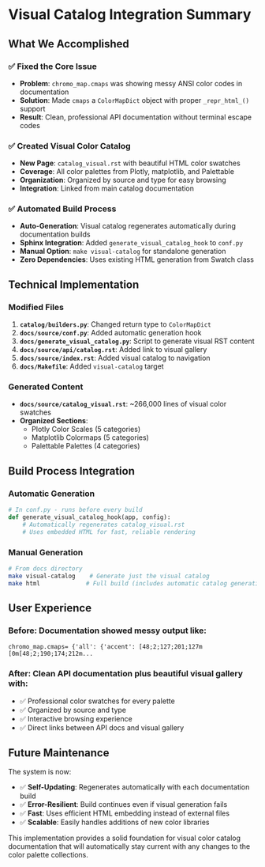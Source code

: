# Visual Catalog Integration Summary

## What We Accomplished

### ✅ **Fixed the Core Issue**
- **Problem**: `chromo_map.cmaps` was showing messy ANSI color codes in documentation
- **Solution**: Made `cmaps` a `ColorMapDict` object with proper `_repr_html_()` support
- **Result**: Clean, professional API documentation without terminal escape codes

### ✅ **Created Visual Color Catalog**
- **New Page**: `catalog_visual.rst` with beautiful HTML color swatches
- **Coverage**: All color palettes from Plotly, matplotlib, and Palettable
- **Organization**: Organized by source and type for easy browsing
- **Integration**: Linked from main catalog documentation

### ✅ **Automated Build Process**
- **Auto-Generation**: Visual catalog regenerates automatically during documentation builds
- **Sphinx Integration**: Added `generate_visual_catalog_hook` to `conf.py`
- **Manual Option**: `make visual-catalog` for standalone generation
- **Zero Dependencies**: Uses existing HTML generation from Swatch class

## Technical Implementation

### **Modified Files**
1. **`catalog/builders.py`**: Changed return type to `ColorMapDict`
2. **`docs/source/conf.py`**: Added automatic generation hook
3. **`docs/generate_visual_catalog.py`**: Script to generate visual RST content
4. **`docs/source/api/catalog.rst`**: Added link to visual gallery
5. **`docs/source/index.rst`**: Added visual catalog to navigation
6. **`docs/Makefile`**: Added `visual-catalog` target

### **Generated Content**
- **`docs/source/catalog_visual.rst`**: ~266,000 lines of visual color swatches
- **Organized Sections**: 
  - Plotly Color Scales (5 categories)
  - Matplotlib Colormaps (5 categories) 
  - Palettable Palettes (4 categories)

## Build Process Integration

### **Automatic Generation**
```python
# In conf.py - runs before every build
def generate_visual_catalog_hook(app, config):
    # Automatically regenerates catalog_visual.rst
    # Uses embedded HTML for fast, reliable rendering
```

### **Manual Generation**
```bash
# From docs directory
make visual-catalog    # Generate just the visual catalog
make html             # Full build (includes automatic catalog generation)
```

## User Experience

### **Before**: Documentation showed messy output like:
```
chromo_map.cmaps= {'all': {'accent': [48;2;127;201;127m  [0m[48;2;190;174;212m...
```

### **After**: Clean API documentation plus beautiful visual gallery with:
- ✅ Professional color swatches for every palette
- ✅ Organized by source and type
- ✅ Interactive browsing experience
- ✅ Direct links between API docs and visual gallery

## Future Maintenance

The system is now:
- ✅ **Self-Updating**: Regenerates automatically with each documentation build
- ✅ **Error-Resilient**: Build continues even if visual generation fails
- ✅ **Fast**: Uses efficient HTML embedding instead of external files
- ✅ **Scalable**: Easily handles additions of new color libraries

This implementation provides a solid foundation for visual color catalog documentation that will automatically stay current with any changes to the color palette collections.
